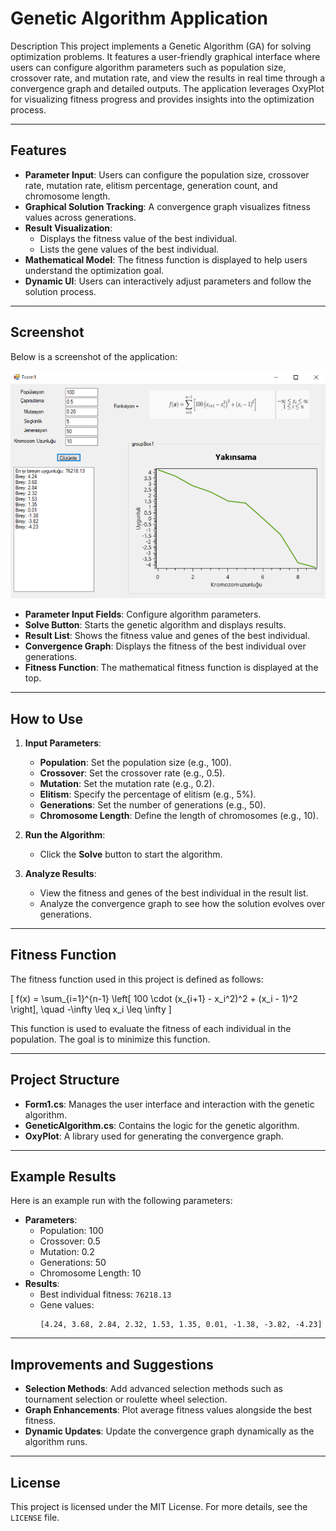 # Genetic Algorithm Application

Description
This project implements a Genetic Algorithm (GA) for solving optimization problems. It features a user-friendly graphical interface where users can configure algorithm parameters such as population size, crossover rate, and mutation rate, and view the results in real time through a convergence graph and detailed outputs. The application leverages OxyPlot for visualizing fitness progress and provides insights into the optimization process.


---

## Features

- **Parameter Input**: Users can configure the population size, crossover rate, mutation rate, elitism percentage, generation count, and chromosome length.
- **Graphical Solution Tracking**: A convergence graph visualizes fitness values across generations.
- **Result Visualization**:
  - Displays the fitness value of the best individual.
  - Lists the gene values of the best individual.
- **Mathematical Model**: The fitness function is displayed to help users understand the optimization goal.
- **Dynamic UI**: Users can interactively adjust parameters and follow the solution process.

---

## Screenshot

Below is a screenshot of the application:

![Application Screenshot](./images/screenshot-1.png)

- **Parameter Input Fields**: Configure algorithm parameters.
- **Solve Button**: Starts the genetic algorithm and displays results.
- **Result List**: Shows the fitness value and genes of the best individual.
- **Convergence Graph**: Displays the fitness of the best individual over generations.
- **Fitness Function**: The mathematical fitness function is displayed at the top.

---

## How to Use

1. **Input Parameters**:
   - **Population**: Set the population size (e.g., 100).
   - **Crossover**: Set the crossover rate (e.g., 0.5).
   - **Mutation**: Set the mutation rate (e.g., 0.2).
   - **Elitism**: Specify the percentage of elitism (e.g., 5%).
   - **Generations**: Set the number of generations (e.g., 50).
   - **Chromosome Length**: Define the length of chromosomes (e.g., 10).

2. **Run the Algorithm**:
   - Click the **Solve** button to start the algorithm.

3. **Analyze Results**:
   - View the fitness and genes of the best individual in the result list.
   - Analyze the convergence graph to see how the solution evolves over generations.

---

## Fitness Function

The fitness function used in this project is defined as follows:

\[
f(x) = \sum_{i=1}^{n-1} \left[ 100 \cdot (x_{i+1} - x_i^2)^2 + (x_i - 1)^2 \right], \quad -\infty \leq x_i \leq \infty
\]

This function is used to evaluate the fitness of each individual in the population. The goal is to minimize this function.

---


## Project Structure

- **Form1.cs**: Manages the user interface and interaction with the genetic algorithm.
- **GeneticAlgorithm.cs**: Contains the logic for the genetic algorithm.
- **OxyPlot**: A library used for generating the convergence graph.

---

## Example Results

Here is an example run with the following parameters:

- **Parameters**:
  - Population: 100
  - Crossover: 0.5
  - Mutation: 0.2
  - Generations: 50
  - Chromosome Length: 10
- **Results**:
  - Best individual fitness: `76218.13`
  - Gene values:
    ```
    [4.24, 3.68, 2.84, 2.32, 1.53, 1.35, 0.01, -1.38, -3.82, -4.23]
    ```

---

## Improvements and Suggestions

- **Selection Methods**: Add advanced selection methods such as tournament selection or roulette wheel selection.
- **Graph Enhancements**: Plot average fitness values alongside the best fitness.
- **Dynamic Updates**: Update the convergence graph dynamically as the algorithm runs.

---

## License

This project is licensed under the MIT License. For more details, see the `LICENSE` file.
